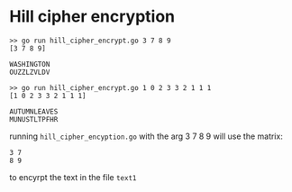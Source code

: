 # Hill cipher encryption  
```
>> go run hill_cipher_encrypt.go 3 7 8 9
[3 7 8 9]

WASHINGTON
OUZZLZVLDV
```  

```
>> go run hill_cipher_encrypt.go 1 0 2 3 3 2 1 1 1
[1 0 2 3 3 2 1 1 1]

AUTUMNLEAVES
MUNUSTLTPFHR
```  

running `hill_cipher_encyption.go` with the arg 3 7 8 9 will use the matrix:  
```
3 7
8 9
```  
to encyrpt the text in the file `text1`
